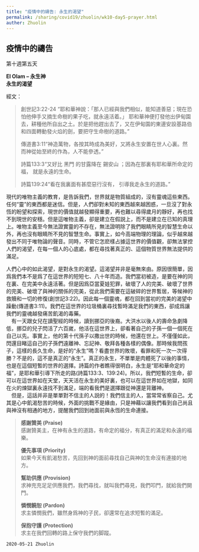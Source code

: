 ```yaml
---
title: "疫情中的禱告: 永生的渴望"
permalink: /sharing/covid19/zhuolin/wk10-day5-prayer.html
auther: Zhuolin
---
```

## 疫情中的禱告
第十週第五天  

**El Olam – 永生神**  
**永生的渴望**  

經文：  
>
>‭‭創世記‬3:22-24‬ “耶和華神說：「那人已經與我們相似，能知道善惡；現在恐怕他伸手又摘生命樹的果子吃，就永遠活着。」 耶和華神便打發他出伊甸園去，耕種他所自出之土。於是把他趕出去了，又在伊甸園的東邊安設基路伯和四面轉動發火焰的劍，要把守生命樹的道路。”  
>
>傳道書‬‭3:11“神造萬物，各按其時成為美好，又將永生安置在世人心裏。然而神從始至終的作為，人不能參透。”  
>
>詩篇‬133:3“又好比 黑門 的甘露降在 錫安山 ；因為在那裏有耶和華所命定的福， 就是永遠的生命。  
>
>詩篇‬139:24“看在我裏面有甚麼惡行沒有， 引導我走永生的道路。”  

現代的唯物主義的教育，是告訴我們，世界就是物質組成的，沒有靈魂這些東西。任何“靈”的東西都是迷信。但是，人們卻對未知的東西越來越困惑，一旦沒了對永恆的盼望和探索，現世的價值就越發顯得重要，再也難以尋得歲月的靜好，再也找不到現世的安穩。但是這唯物主義，卻是建立在假説上，而不是建立在已知的真理上。唯物主義至今無法證實靈的不存在，無法證明除了我們眼睛所見的智慧生命以外，再也沒有眼睛所不見的智慧生命。事實上，如今高端物理的理論，似乎越來越發出不同于唯物論的聲音。同時，不管它怎麽樣占據這世界的價值觀，卻無法掌控人們的渴望，在每一個人的心底處，都在尋找著真正的、這個物質世界無法提供的滿足。  

人們心中的如此渴望，是對永生的渴望。這渴望并非是毫無來由。原因很簡單，因爲我們本不是爲了在這世界的短短七、八十年而造。我們當初被造，是要在神的同在裏、在完美中永遠活著。但是因爲亞當夏娃犯罪，破壞了人的完美、破壞了世界的完美、破壞了與神的關係的完美，從此我們需要在這破碎的世界暫居，等候神的救贖和一切的修復(創世記‬3:22)。因此每一個靈魂，都在回到當初的完美的渴望中躁動(傳道書‬‭3:11)。我們在這世界的垃圾桶裏尋找暫時滿足我們的東西，卻成爲讓我們的靈魂越發痛苦飢渴的毒藥。  
　有一天跟女兒在讀聖經的時候，讀到挪亞的後裔。大洪水以後人的壽命急劇降低，挪亞的兒子閃活了六百嵗，他活在這世界上，卻看著自己的子孫一個一個死在自己以先。事實上，他的第十代孫子以撒出世的時候，他還在世上。不僅僅如此，閃還目睹這自己的子孫們遠離神、忘記神、敬拜各種各樣的偶像。那時候我問孩子，這樣的長久生命，是好的“永生”嗎？看盡世界的敗壞，看罪和死一次一次得勝？不是的，這不是真正的“永生”。真正的永生，不單單是肉體死了以後的事情，也是在這個短暫的世界的選擇。詩篇的作者瞧得很明白，永生是“耶和華命定的福”，是耶和華引導下所走的路(詩篇133:3、‬139:24)。所以，我們短暫的生命，卻可以在這世界如在天堂，天天活在永生的美好裏，也可以在這世界如在地獄，如同在火的煉獄裏永遠找不到滿足，端的看我們是選擇跟從神還是背離神。  
　但是，這話并非是單單對不信主的人説的！我們信主的人，當常常省察自己。尤其是心中飢渴愁苦的時候，外面的挑戰不是緣由，只是神藉以讓我們看到自己尚且與神沒有相通的地方，提醒我們回到祂面前與永恆的生命連接。  

>
>**感謝贊美 (Praise)**  
>感謝贊美主，在神有永生的道路，有命定的福分，有真正的滿足和永遠的福樂。  
>
>**優先事項 (Priority)**  
>如果今天有飢渴愁苦，先回到神的面前尋找自己與神的生命沒有連接的地方。  
>
>**幫助供應 (Provision)**  
>求神充充足足供應我們，我們尋找，就叫我們尋見，我們叩門，就給我們開門。  
>
>**憐憫饒恕 (Pardon)**  
>求主憐憫我們，雖然身爲神的子民，卻還常在追求短暫的滿足。  
>
>**保抱守護 (Protection)**  
>求主在我們回轉的路上保守我們的脚蹤。  

`2020-05-21 Zhuolin`  
